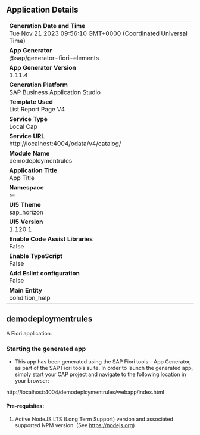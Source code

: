 ## Application Details
|               |
| ------------- |
|**Generation Date and Time**<br>Tue Nov 21 2023 09:56:10 GMT+0000 (Coordinated Universal Time)|
|**App Generator**<br>@sap/generator-fiori-elements|
|**App Generator Version**<br>1.11.4|
|**Generation Platform**<br>SAP Business Application Studio|
|**Template Used**<br>List Report Page V4|
|**Service Type**<br>Local Cap|
|**Service URL**<br>http://localhost:4004/odata/v4/catalog/
|**Module Name**<br>demodeploymentrules|
|**Application Title**<br>App Title|
|**Namespace**<br>re|
|**UI5 Theme**<br>sap_horizon|
|**UI5 Version**<br>1.120.1|
|**Enable Code Assist Libraries**<br>False|
|**Enable TypeScript**<br>False|
|**Add Eslint configuration**<br>False|
|**Main Entity**<br>condition_help|

## demodeploymentrules

A Fiori application.

### Starting the generated app

-   This app has been generated using the SAP Fiori tools - App Generator, as part of the SAP Fiori tools suite.  In order to launch the generated app, simply start your CAP project and navigate to the following location in your browser:

http://localhost:4004/demodeploymentrules/webapp/index.html

#### Pre-requisites:

1. Active NodeJS LTS (Long Term Support) version and associated supported NPM version.  (See https://nodejs.org)


